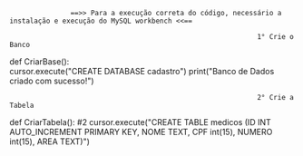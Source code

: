                    ==>> Para a execução correta do código, necessário a instalação e execução do MySQL workbench <<==

                                                                 1° Crie o Banco

def CriarBase():                                      
  cursor.execute("CREATE DATABASE cadastro")
  print("Banco de Dados criado com sucesso!")
  
  
                                                                 2° Crie a Tabela 

def CriarTabela():                                      #2
  cursor.execute("CREATE TABLE medicos (ID INT AUTO_INCREMENT PRIMARY KEY, NOME TEXT, CPF int(15), NUMERO int(15), AREA TEXT)")
  
